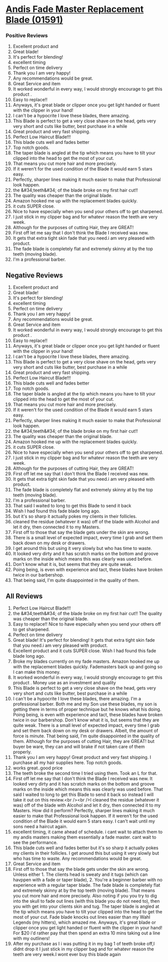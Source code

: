 # [Andis Fade Master Replacement Blade (01591)](https://products.checkmycream.com/products/Andis-Fade-Master-Replacement-Blade-(01591).html)

### Positive Reviews

<ol>
      <li>Excellent product and</li>
      <li>Great blade!</li>
      <li>It&#x27;s perfect for blending!</li>
      <li>excellent timing</li>
      <li>Perfect on time delivery</li>
      <li>Thank you I am very happy!</li>
      <li>Any recommendations would be great.</li>
      <li>Great Service and item</li>
      <li>It worked wonderful in every way, I would strongly encourage to get this product .</li>
      <li>Easy to replace!!</li>
      <li>Anyways, it&#x27;s great blade or clipper once you get light handed or fluent with the clipper in your hand!</li>
      <li>I can&#x27;t be a hypocrite I love these blades, there amazing.</li>
      <li>This Blade is perfect to get a very close shave on the head, gets very very short and cuts like butter, best purchase in a while</li>
      <li>Great product and very fast shipping.</li>
      <li>Perfect Low Haircut Blade!!!</li>
      <li>This blade cuts well and fades better</li>
      <li>Top notch goods.</li>
      <li>The taper blade is angled at the tip which means you have to tilt your clipped into the head to get the most of your cut.</li>
      <li>That means you cut more hair and more precisely.</li>
      <li>If it weren&#x27;t for the used condition of the Blade it would earn 5 stars easy.</li>
      <li>Perfectly, sharper lines making it  much easier to make that Professional look happen.</li>
      <li>the &amp;#34;teeth&amp;#34; of the blade broke on my first hair cut!!</li>
      <li>The quality was cheaper than the original blade.</li>
      <li>Amazon hooked me up with the replacement blades quickly.</li>
      <li>it cuts SUPER close.  </li>
      <li>Nice to have especially when you send your others off to get sharpened.</li>
      <li>I just stick in my clipper bag and for whatevr reason the teeth are very week.</li>
      <li>Although for the purposes of cutting Hair, they are GREAT!</li>
      <li>First off let me say that I don&#x27;t think the Blade I received was new.</li>
      <li>It gets that extra tight skin fade that you need.i am very pleased with product.</li>
      <li>The fade blade is completely flat and extremely skinny at by the top teeth (moving blade).</li>
      <li>I&#x27;m a professional barber.</li>
</ol>


<h2>Negative Reviews</h2>
<ol>
<li> Excellent product and</li>
<li> Great blade!</li>
<li> It&#x27;s perfect for blending!</li>
<li> excellent timing</li>
<li> Perfect on time delivery</li>
<li> Thank you I am very happy!</li>
<li> Any recommendations would be great.</li>
<li> Great Service and item</li>
<li> It worked wonderful in every way, I would strongly encourage to get this product .</li>
<li> Easy to replace!!</li>
<li> Anyways, it&#x27;s great blade or clipper once you get light handed or fluent with the clipper in your hand!</li>
<li> I can&#x27;t be a hypocrite I love these blades, there amazing.</li>
<li> This Blade is perfect to get a very close shave on the head, gets very very short and cuts like butter, best purchase in a while</li>
<li> Great product and very fast shipping.</li>
<li> Perfect Low Haircut Blade!!!</li>
<li> This blade cuts well and fades better</li>
<li> Top notch goods.</li>
<li> The taper blade is angled at the tip which means you have to tilt your clipped into the head to get the most of your cut.</li>
<li> That means you cut more hair and more precisely.</li>
<li> If it weren&#x27;t for the used condition of the Blade it would earn 5 stars easy.</li>
<li> Perfectly, sharper lines making it  much easier to make that Professional look happen.</li>
<li> the &amp;#34;teeth&amp;#34; of the blade broke on my first hair cut!!</li>
<li> The quality was cheaper than the original blade.</li>
<li> Amazon hooked me up with the replacement blades quickly.</li>
<li> it cuts SUPER close.  </li>
<li> Nice to have especially when you send your others off to get sharpened.</li>
<li> I just stick in my clipper bag and for whatevr reason the teeth are very week.</li>
<li> Although for the purposes of cutting Hair, they are GREAT!</li>
<li> First off let me say that I don&#x27;t think the Blade I received was new.</li>
<li> It gets that extra tight skin fade that you need.i am very pleased with product.</li>
<li> The fade blade is completely flat and extremely skinny at by the top teeth (moving blade).</li>
<li> I&#x27;m a professional barber.</li>
<li> That said I waited to long to get this Blade to send it back</li>
<li> Wish I had found this fade blade long ago.</li>
<li> but it&#x27;s so sharp it actually pokes my clients in their follicles.  </li>
<li> cleaned the residue (whatever it was) off of the blade with Alcohol and let it dry, then connected it to my Masters.</li>
<li> First off to those that say the blade gets under the skin are wrong.</li>
<li> There is a small level of expected impact, every time I grab and set them back down on my desk or drawers.</li>
<li> I get around this but using it very slowly but who has time to waste.  </li>
<li> It looked very dirty and it has scratch marks on the bottom and groove marks on the inside which means this was clearly was used before.</li>
<li> Don&#x27;t know what it is, but seems that they are quite weak.</li>
<li> Poing being, is even with experience and tact, these blades have broken twice in our barbershop.</li>
<li> That being said, I&#x27;m quite disappointed in the quality of them.</li>
</ol>

<h2>All Reviews</h2>

<ol>
    <li> Perfect Low Haircut Blade!!!</li>
    <li> the &amp;#34;teeth&amp;#34; of the blade broke on my first hair cut!! The quality was cheaper than the original blade.</li>
    <li> Easy to replace!! Nice to have especially when you send your others off to get sharpened.</li>
    <li> Perfect on time delivery</li>
    <li> Great blade! It&#x27;s perfect for blending! It gets that extra tight skin fade that you need.i am very pleased with product.</li>
    <li> Excellent product and it cuts SUPER close.  Wish I had found this fade blade long ago.</li>
    <li> Broke my blades currently on my fade masters. Amazon hooked me up with the replacement blades quickly. Fademasters back up and going so I can make this money.</li>
    <li> It worked wonderful in every way, I would strongly encourage to get this product . Money use as an investment and quality</li>
    <li> This Blade is perfect to get a very close shave on the head, gets very very short and cuts like butter, best purchase in a while</li>
    <li> I can&#x27;t be a hypocrite I love these blades, there amazing. I&#x27;m a professional barber. Both me and my Son use these blades, my son is getting there in terms of proper technique but he knows what his doing. Poing being, is even with experience and tact, these blades have broken twice in our barbershop. Don&#x27;t know what it is, but seems that they are quite weak. There is a small level of expected impact, every time I grab and set them back down on my desk or drawers. Albeit, the amount of force is minute. That being said, I&#x27;m quite disappointed in the quality of them. Although for the purposes of cutting Hair, they are GREAT! but buyer be ware, they can and will brake if not taken care of them properly.</li>
    <li> Thank you I am very happy! Great product and very fast shipping. I purchase all my hair supplies here. Top notch goods.</li>
    <li> works great..good price</li>
    <li> The teeth broke the second time I tried using them. Took an L for that.</li>
    <li> First off let me say that I don&#x27;t think the Blade I received was new. It looked very dirty and it has scratch marks on the bottom and groove marks on the inside which means this was clearly was used before. That said I waited to long to get this Blade to send it back so instead I will take it out on this review.&lt;br /&gt;&lt;br /&gt;I cleaned the residue (whatever it was) off of the blade with Alcohol and let it dry, then connected it to my Masters. How did it perform? Perfectly, sharper lines making it  much easier to make that Professional look happen. If it weren&#x27;t for the used condition of the Blade it would earn 5 stars easy. I can&#x27;t wait until my sons need a haircut again.</li>
    <li> excellent timing, it came ahead of schedule.  i cant wait to attach them to my andis masters making them essentially a fade master.  cant wait to see the performance.</li>
    <li> This blade cuts well and fades better but it&#x27;s so sharp it actually pokes my clients in their follicles.  I get around this but using it very slowly but who has time to waste.  Any recommendations would be great.</li>
    <li> Great Service and item</li>
    <li> First off to those that say the blade gets under the skin are wrong. Unless either 1. The clients head is sweaty and it tugs (which can havppen with a fade or taper blade), 2. You&#x27;re a beginner barber with no experience with a regular taper blade. The fade blade is completely flat and extremely skinny at by the top teeth (moving blade). That means you cut more hair and more precisely. Also noting if you you try to dig into the skull to fade out lines (with this blade you do not need to), then you with get into your clients skin and tug. The taper blade is angled at the tip which means you have to tilt your clipped into the head to get the most of your cut. Fade blade knocks out lines easier than my Wahl Legends (my hitters), which amazed me. Anyways, it&#x27;s great blade or clipper once you get light handed or fluent with the clipper in your hand! For $20 i&#x27;d rather pay that then spend an extra 10 mins taking out a line with my outliners!</li>
    <li> After my purchase as I i was putting it in my bag 1 of teeth broke off,I didnt drop it I just stick in my clipper bag and for whatevr reason the teeth are very week.I wont ever buy this blade again</li>
</ol>




